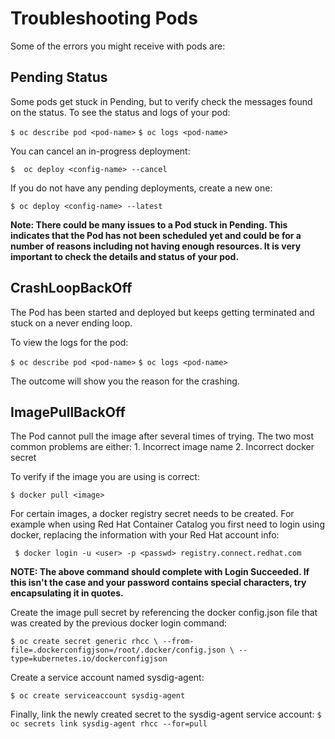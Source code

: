 # Troubleshooting Pods
Some of the errors you might receive with pods are: 

## Pending Status
Some pods get stuck in Pending, but to verify check the messages found on the status. To see the status and logs of your pod: 

`$ oc describe pod <pod-name>`
`$ oc logs <pod-name>`

You can cancel an in-progress deployment: 
	
`$  oc deploy <config-name> --cancel`

If you do not have any pending deployments, create a new one: 

`$ oc deploy <config-name> --latest`

**Note: There could be many issues to a Pod stuck in Pending. This indicates that the Pod has not been scheduled yet and could be for a number of reasons including not having enough resources. It is very important to check the details and status of your pod.**

## CrashLoopBackOff
The Pod has been started and deployed but keeps getting terminated and stuck on a never ending loop. 

To view the logs for the pod: 

`$ oc describe pod <pod-name>`
`$ oc logs <pod-name>`

The outcome will show you the reason for the crashing. 

## ImagePullBackOff
The Pod cannot pull the image after several times of trying. The two most common problems are either: 
	1. Incorrect image name 
	2. Incorrect docker secret 
	
To verify if the image you are using is correct: 

`$ docker pull <image>`

For certain images, a docker registry secret needs to be created. For example when using Red Hat Container Catalog you first need to login using docker, replacing the information with your Red Hat account info: 

` $ docker login -u <user> -p <passwd> registry.connect.redhat.com`

**NOTE: The above command should complete with Login Succeeded. If this isn't the case and your password contains special characters, try encapsulating it in quotes.**

Create the image pull secret by referencing the docker config.json file that was created by the previous docker login command:

`$ oc create secret generic rhcc \
--from-file=.dockerconfigjson=/root/.docker/config.json \
--type=kubernetes.io/dockerconfigjson`

Create a service account named sysdig-agent:

`$ oc create serviceaccount sysdig-agent`

Finally, link the newly created secret to the sysdig-agent service account:
`$ oc secrets link sysdig-agent rhcc --for=pull`




